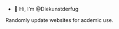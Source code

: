 - 👋 Hi, I’m @Diekunstderfug

<!---
Diekunstderfug/Diekunstderfug is a ✨ special ✨ repository because its `README.md` (this file) appears on your GitHub profile.
You can click the Preview link to take a look at your changes.
--->

Randomly update websites for acdemic use.
